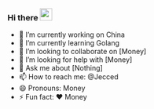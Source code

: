 ### Hi there <a href="https://www.againfly.com/"><img src="https://media.giphy.com/media/hvRJCLFzcasrR4ia7z/giphy.gif" width="25px"></a>

<!--
**Jecced/Jecced** is a ✨ _special_ ✨ repository because its `README.md` (this file) appears on your GitHub profile.

Here are some ideas to get you started:

- 🔭 I’m currently working on ...
- 🌱 I’m currently learning ...
- 👯 I’m looking to collaborate on ...
- 🤔 I’m looking for help with ...
- 💬 Ask me about ...
- 📫 How to reach me: ...
- 😄 Pronouns: ...
- ⚡ Fun fact: ...
-->

- 🔭 I’m currently working on China
- 🌱 I’m currently learning Golang
- 👯 I’m looking to collaborate on [Money]
- 🤔 I’m looking for help with [Money]
- 💬 Ask me about [Nothing]
- 📫 How to reach me: @Jecced
- 😄 Pronouns: Money
- ⚡ Fun fact: ❤️ Money

